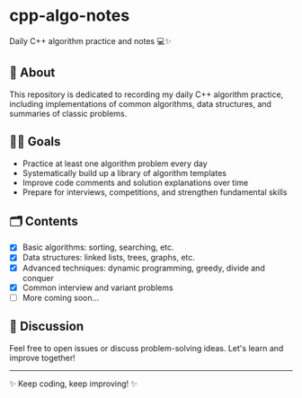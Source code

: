 # cpp-algo-notes

Daily C++ algorithm practice and notes 💻✨

## 📌 About

This repository is dedicated to recording my daily C++ algorithm practice, including implementations of common algorithms, data structures, and summaries of classic problems.

## 🏃‍♂️ Goals

- Practice at least one algorithm problem every day
- Systematically build up a library of algorithm templates
- Improve code comments and solution explanations over time
- Prepare for interviews, competitions, and strengthen fundamental skills

## 🗂️ Contents

- [x] Basic algorithms: sorting, searching, etc.
- [x] Data structures: linked lists, trees, graphs, etc.
- [x] Advanced techniques: dynamic programming, greedy, divide and conquer
- [x] Common interview and variant problems
- [ ] More coming soon...

## 💬 Discussion

Feel free to open issues or discuss problem-solving ideas. Let's learn and improve together!

---

✨ Keep coding, keep improving! ✨
